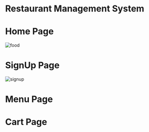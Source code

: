 # Restaurant Management System
# Home Page
![food](https://user-images.githubusercontent.com/104668403/166107476-4da7f3f0-d055-471a-aa10-b3e2d6efacfd.png)
# SignUp Page
![signup](https://user-images.githubusercontent.com/104668403/166107699-c946f671-1bd2-4bcc-91db-841f4e8123d3.png)
# Menu Page

# Cart Page
